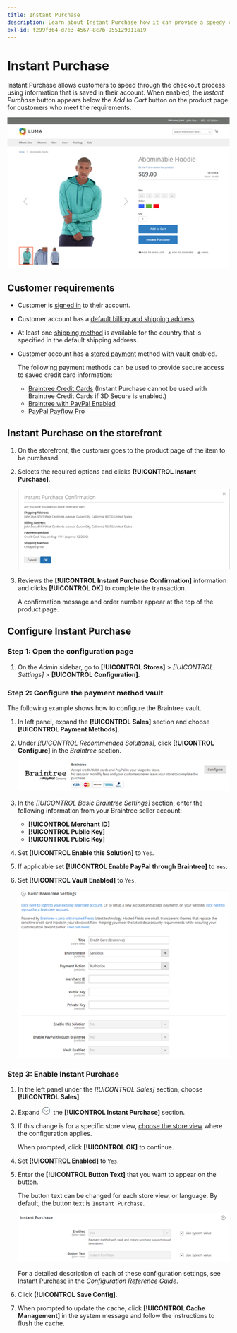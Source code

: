 ```yaml
---
title: Instant Purchase
description: Learn about Instant Purchase how it can provide a speedy checkout for registered customer accounts.
exl-id: f299f364-d7e3-4567-8c7b-955129011a19
---
```

# Instant Purchase

Instant Purchase allows customers to speed through the checkout process using information that is saved in their account. When enabled, the _Instant Purchase_ button appears below the _Add to Cart_ button on the product page for customers who meet the requirements.

![Product page with the Instant Purchase option displayed](./assets/storefront-checkout-instant-purchase.png)<!-- zoom -->

## Customer requirements

- Customer is [signed in](https://docs.magento.com/user-guide/customers/customer-sign-in.html) to their account.

- Customer account has a [default billing and shipping address](https://docs.magento.com/user-guide/customers/account-dashboard-address-book.html).

- At least one [shipping method](delivery.md) is available for the country that is specified in the default shipping address.

- Customer account has a [stored payment](https://docs.magento.com/user-guide/customers/account-dashboard-stored-payment-methods.html) method with vault enabled.

   The following payment methods can be used to provide secure access to saved credit card information:

   - [Braintree Credit Cards](braintree.md) (Instant Purchase cannot be used with Braintree Credit Cards if 3D Secure is enabled.)
   - [Braintree with PayPal Enabled](braintree.md)
   - [PayPal Payflow Pro](paypal-payflow-pro.md)

## Instant Purchase on the storefront

1. On the storefront, the customer goes to the product page of the item to be purchased.

1. Selects the required options and clicks **[!UICONTROL Instant Purchase]**.

   ![Confirmation dialog to confirm the instant purchase](./assets/storefront-checkout-instant-purchase-confirmation.png)<!-- zoom -->

1. Reviews the **[!UICONTROL Instant Purchase Confirmation]** information and clicks **[!UICONTROL OK]** to complete the transaction.

   A confirmation message and order number appear at the top of the product page.

## Configure Instant Purchase

### Step 1: Open the configuration page

1. On the _Admin_ sidebar, go to **[!UICONTROL Stores]** > _[!UICONTROL Settings]_ > **[!UICONTROL Configuration]**.

### Step 2: Configure the payment method vault

The following example shows how to configure the Braintree vault.

1. In left panel, expand the **[!UICONTROL Sales]** section and choose **[!UICONTROL Payment Methods]**.

1. Under _[!UICONTROL Recommended Solutions]_, click **[!UICONTROL Configure]** in the _Braintree_ section.

   ![Configure the Braintree payment service](../configuration-reference/sales/assets/payment-methods-braintree.png)<!-- zoom -->

1. In the _[!UICONTROL Basic Braintree Settings]_ section, enter the following information from your Braintree seller account:

   - **[!UICONTROL Merchant ID]**
   - **[!UICONTROL Public Key]**
   - **[!UICONTROL Public Key]**

1. Set **[!UICONTROL Enable this Solution]** to `Yes`.

1. If applicable set **[!UICONTROL Enable PayPal through Braintree]** to `Yes`.

1. Set **[!UICONTROL Vault Enabled]** to `Yes`.

   ![Basic Braintree Settings](./assets/braintree-basic-settings.png)<!-- zoom -->

### Step 3: Enable Instant Purchase

1. In the left panel under the _[!UICONTROL Sales]_ section, choose **[!UICONTROL Sales]**.

1. Expand ![Expansion selector](../assets/icon-display-expand.png) the **[!UICONTROL Instant Purchase]** section.

1. If this change is for a specific store view, [choose the store view](https://docs.magento.com/user-guide/configuration/scope-change.html) where the configuration applies.

   When prompted, click **[!UICONTROL OK]** to continue.

1. Set **[!UICONTROL Enabled]** to `Yes`.

1. Enter the **[!UICONTROL Button Text]** that you want to appear on the button.

   The button text can be changed for each store view, or language. By default, the button text is `Instant Purchase`.

   ![Configuration - instant purchase options](../configuration-reference/sales/assets/sales-instant-purchase.png)<!-- zoom -->

   For a detailed description of each of these configuration settings, see [Instant Purchase](https://docs.magento.com/user-guide/configuration/sales/sales.html#instant-purchase) in the _Configuration Reference Guide_.

1. Click **[!UICONTROL Save Config]**.

1. When prompted to update the cache, click **[!UICONTROL Cache Management]** in the system message and follow the instructions to flush the cache.
